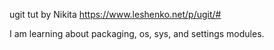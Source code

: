 ugit tut by Nikita https://www.leshenko.net/p/ugit/#

I am learning about packaging, os, sys, and settings modules. 





